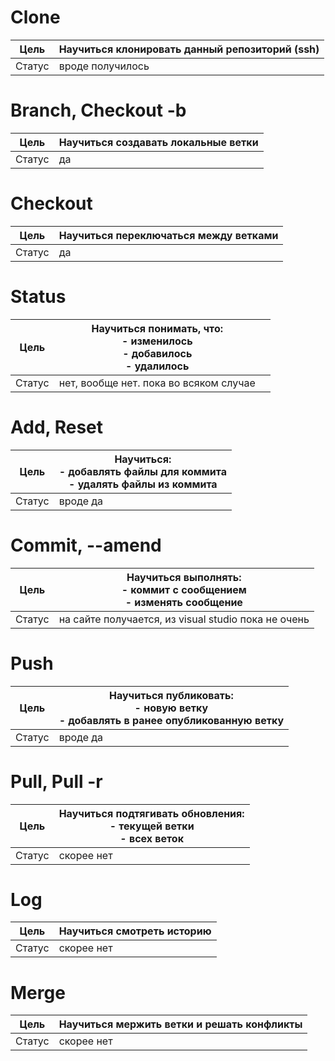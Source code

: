 # Clone
| Цель   | Научиться клонировать данный репозиторий (ssh) |
| ------ | ---------------------------------------------- |
| Статус | вроде получилось                               |
# Branch, Checkout -b
| Цель   | Научиться создавать локальные ветки |
| ------ | ----------------------------------- |
| Статус | да                                  |
# Checkout
| Цель   | Научиться переключаться между ветками |
| ------ | ------------------------------------- |
| Статус | да                                    |

# Status
| Цель   | Научиться понимать, что:<br>- изменилось<br>- добавилось<br>- удалилось |     |
| ------ | ----------------------------------------------------------------------- | --- |
| Статус | нет, вообще нет.  пока во всяком случае                                 |     |
# Add, Reset
| Цель   | Научиться: <br>- добавлять файлы для коммита<br>- удалять файлы из коммита |
| ------ | -------------------------------------------------------------------------- |
| Статус | вроде да                                                                   |
# Commit, --amend
| Цель   | Научиться выполнять:<br>- коммит с сообщением <br>- изменять сообщение |
| ------ | ---------------------------------------------------------------------- |
| Статус | на сайте получается, из visual studio пока не очень                    |
# Push
| Цель   | Научиться публиковать:<br>- новую ветку <br>- добавлять в ранее опубликованную ветку |
| ------ | ------------------------------------------------------------------------------------ |
| Статус | вроде да                                                                             |
# Pull, Pull -r
| Цель   | Научиться подтягивать обновления:<br>- текущей ветки<br>- всех веток |
| ------ | -------------------------------------------------------------------- |
| Статус | скорее нет                                                           |

# Log
| Цель   | Научиться смотреть историю |
| ------ | -------------------------- |
| Статус | скорее нет                 |
# Merge
| Цель   | Научиться мержить ветки и решать конфликты |
| ------ | ------------------------------------------ |
| Статус | скорее нет                                 |
